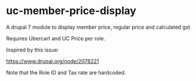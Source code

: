 # uc-member-price-display
A drupal 7 module to display member price, regular price and calculated gst

Requires Ubercart and UC Price per role.

Inspired by this issue:

https://www.drupal.org/node/2078221

Note that the Role ID and Tax rate are hardcoded.
